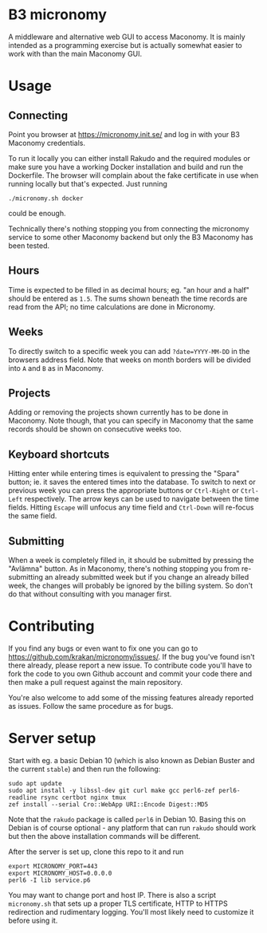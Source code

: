 # B3 micronomy

A middleware and alternative web GUI to access Maconomy. It is mainly
intended as a programming exercise but is actually somewhat easier to
work with than the main Maconomy GUI.

# Usage

## Connecting

Point you browser at https://micronomy.init.se/ and log in with your
B3 Maconomy credentials.

To run it locally you can either install Rakudo and the required
modules or make sure you have a working Docker installation and build
and run the Dockerfile. The browser will complain about the fake
certificate in use when running locally but that's expected. Just
running

```
./micronomy.sh docker
```

could be enough.


Technically there's nothing stopping you from connecting the micronomy
service to some other Maconomy backend but only the B3 Maconomy has
been tested.

## Hours

Time is expected to be filled in as decimal hours; eg. "an hour and a
half" should be entered as `1.5`. The sums shown beneath the time
records are read from the API; no time calculations are done in
Micronomy.

## Weeks

To directly switch to a specific week you can add `?date=YYYY-MM-DD`
in the browsers address field. Note that weeks on month borders will
be divided into `A` and `B` as in Maconomy.

## Projects

Adding or removing the projects shown currently has to be done in
Maconomy. Note though, that you can specify in Maconomy that the same
records should be shown on consecutive weeks too.

## Keyboard shortcuts

Hitting enter while entering times is equivalent to pressing the
"Spara" button; ie. it saves the entered times into the database. To
switch to next or previous week you can press the appropriate buttons
or `Ctrl-Right` or `Ctrl-Left` respectively. The arrow keys can be
used to navigate between the time fields. Hitting `Escape` will
unfocus any time field and `Ctrl-Down` will re-focus the same field.

## Submitting

When a week is completely filled in, it should be submitted by
pressing the "Avlämna" button. As in Maconomy, there's nothing
stopping you from re-submitting an already submitted week but if you
change an already billed week, the changes will probably be ignored by
the billing system. So don't do that without consulting with you
manager first.

# Contributing

If you find any bugs or even want to fix one you can go to
https://github.com/krakan/micronomy/issues/. If the bug you've found
isn't there already, please report a new issue. To contribute code
you'll have to fork the code to you own Github account and commit your
code there and then make a pull request against the main repository.

You're also welcome to add some of the missing features already
reported as issues. Follow the same procedure as for bugs.

# Server setup

Start with eg. a basic Debian 10 (which is also known as Debian Buster
and the current `stable`) and then run the following:

```
sudo apt update
sudo apt install -y libssl-dev git curl make gcc perl6-zef perl6-readline rsync certbot nginx tmux
zef install --serial Cro::WebApp URI::Encode Digest::MD5
```

Note that the `rakudo` package is called `perl6` in Debian 10. Basing
this on Debian is of course optional - any platform that can run
`rakudo` should work but then the above installation commands will be
different.

After the server is set up, clone this repo to it and run

```
export MICRONOMY_PORT=443
export MICRONOMY_HOST=0.0.0.0
perl6 -I lib service.p6
```

You may want to change port and host IP. There is also a script
`micronomy.sh` that sets up a proper TLS certificate, HTTP to HTTPS
redirection and rudimentary logging. You'll most likely need to
customize it before using it.
